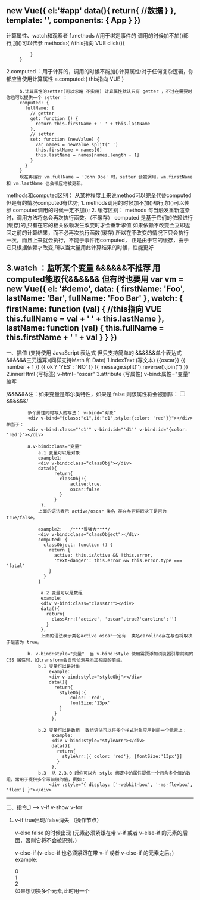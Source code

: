   new Vue({
    el:'#app'
    data(){
        return{
            //数据
        }
    },
    template: '<App/>',
    components: { App }
  })
  -----------------------------------------------------------------------------
  计算属性、watch和观察者
  1.methods  //用于绑定事件的  调用的时候加不加()都行,加()可以传参
         methods:{
             //this指向 VUE
             click(){

             }
         }
  2.computed ：用于计算的，调用的时候不能加()计算属性:对于任何复杂逻辑，你都应当使用计算属性
         a.computed:{
             this指向 VUE
         }

         b.计算属性的setter(可以忽略 不实用) 计算属性默认只有 getter ，不过在需要时你也可以提供一个 setter ：
         computed: {
           fullName: {
             // getter
             get: function () {
               return this.firstName + ' ' + this.lastName
             },
             // setter
             set: function (newValue) {
               var names = newValue.split(' ')
               this.firstName = names[0]
               this.lastName = names[names.length - 1]
             }
           }
         }
         现在再运行 vm.fullName = 'John Doe' 时，setter 会被调用，vm.firstName 和 vm.lastName 也会相应地被更新。

  methods和computed区别：
      从某种程度上来说method可以完全代替computed但是有的情况computed有优势;
      1. methods调用的时候加不加()都行,加()可以传参
         computed调用的时候一定不加();
      2. 缓存区别：
        methods  每当触发重新渲染时，调用方法将总会再次执行函数。（不缓存）
        computed 是基于它们的依赖进行(缓存)的,只有在它的相关依赖发生改变时才会重新求值
        如果依赖不改变会立即返回之前的计算结果，而不必再次执行函数(缓存)
        所以在不改变的情况下只会执行一次，而且上来就会执行，不能于事件用computed，
        正是由于它的缓存，由于它只根据依赖才改变,所以当大量用此计算结果的时候，性能更好

  3.watch ：监听某个变量  &&&&&&不推荐 用computed能取代&&&&&& 但有时也要用
          var vm = new Vue({
            el: '#demo',
            data: {
              firstName: 'Foo',
              lastName: 'Bar',
              fullName: 'Foo Bar'
            },
            watch: {
              firstName: function (val) {
                //this指向 VUE
                this.fullName = val + ' ' + this.lastName
              },
              lastName: function (val) {
                this.fullName = this.firstName + ' ' + val
              }
            }
          })
  -----------------------------------------------------------------------------
  一、插值  (支持使用 JavaScript 表达式 但只支持简单的  &&&&&&单个表达式&&&&&&三元运算)(同样支持Math 和 Date)
        1.indexText (写文本) {{oscar}}   {{ number + 1 }} {{ ok ? 'YES' : 'NO' }} {{ message.split('').reverse().join('') }}
        2.innerHtml (写标签) v-html="oscar"
        3.attribute (写属性)  v-bind:属性="变量"  缩写 <div :id="变量"></div>
            /&&&&&&注：如果变量是布尔类特性，如果是 false 则该属性将会被删除：<input type="checkbox" v-bind:checked="false">&&&&&&/

            多个属性同时写入的写法： v-bind="对象"
            <div v-bind="{class:"c1",id:"d1",style:{color: 'red'}}"></div> 相当于：
            <div v-bind:class="'c1'" v-bind:id="'d1'" v-bind:id="{color: 'red'}"></div>

            a.v-bind:class="变量"
                a.1 变量可以是对象
                example1:
                <div v-bind:class="classObj"></div>
                data(){
                      return{
                        classObj:{
                            active:true,
                            oscar:false
                        }
                      }
                 },
                上面的语法表示 active/oscar 类名 存在与否将取决于是否为 true/false。

                example2:   /****很强大****/
                <div v-bind:class="classObject"></div>
                computed: {
                  classObject: function () {
                    return {
                      active: this.isActive && !this.error,
                      'text-danger': this.error && this.error.type === 'fatal'
                    }
                  }
                }

                 a.2 变量可以是数组
                 example:
                 <div v-bind:class="classArr"></div>
                 data(){
                   return{
                     classArr:['active', 'oscar',true?'caroline':'']
                   }
                 },
                 上面的语法表示类名active oscar一定有  类名caroline存在与否将取决于是否为 true。

            b. v-bind:style="变量"  当 v-bind:style 使用需要添加浏览器引擎前缀的 CSS 属性时，如transform会自动侦测并添加相应的前缀。
                b.1 变量可以是对象
                    example:
                    <div v-bind:style="styleObj"></div>
                    data(){
                      return{
                        styleObj:{
                            color: 'red',
                            fontSize:'13px'
                        }
                      }
                     },

                b.2 变量可以是数组  数组语法可以将多个样式对象应用到同一个元素上：
                     example:
                     <div v-bind:style="styleArr"></div>
                     data(){
                       return{
                         styleArr:[{ color: 'red'}, {fontSize:'13px'}]
                       }
                     },
                b.3  从 2.3.0 起你可以为 style 绑定中的属性提供一个包含多个值的数组，常用于提供多个带前缀的值，例如：
                    <div :style="{ display: ['-webkit-box', '-ms-flexbox', 'flex'] }"></div>


  -----------------------------------------------------------------------------
  二、指令_1 --> v-if v-show v-for
  1. v-if  true出现/false消失 （操作节点）

     v-else false 的时候出现  (元素必须紧跟在带 v-if 或者 v-else-if 的元素的后面，否则它将不会被识别。)

     v-else-if  (v-else-if 也必须紧跟在带 v-if 或者 v-else-if 的元素之后。)
            example: <div v-if="num==0">0</div>
                     <div v-else-if="num==1">1</div>
                     <div v-else>2</div>
     如果想切换多个元素,此时用一个 <template> 元素将这些元素包裹起来，并在上面使用 v-if。最终的渲染结果将不包含 <template> 元素。
  2.v-show true出现/false消失 （不操作节点，只是简单地切换元素的 CSS 属性 display。）

    如果需要非常频繁地切换，则使用 v-show 较好；如果在运行时条件很少改变，则使用 v-if 较好。

  3. v-for
          1.数组(重复无视)
            <li v-for="x in arr">{{x}}</li>
            <li v-for="(x,i) in arr">{{i}}{{x}}</li>
          2.对象
            <li v-for="x in arr">{{x}}</li>
            <li v-for="(x,key) in arr">{{key}}{{x}}</li>
            <li v-for="(x,key,index) in arr">{{key}}:{{x}}{{index}}</li>
          3.组件循环 未完待续

          注意：key值(否则有提示) <div v-for="(x,i) in arr" v-bind:key="i"></div>

          特殊用法：
            <li v-for="(x,i) in 100">{{i}}:{{x}}</li>    相当于遍历[1,2,3,4,……,100]的数组
            类似于 v-if，你也可以利用带有 v-for 的 <template> 渲染多个元素。

          实例：
            example1: for computed处理后返回的数组
                html:
                    <li v-for="n in evenNumbers">{{ n }}</li>
                js:
                    data(){
                        return{
                          numbers: [ 1, 2, 3, 4, 5 ]

                        }
                    },
                    computed: {
                      evenNumbers: function () {
                        return this.numbers.filter(function (number) {
                          return number % 2 === 0
                        })
                      }
                    }
            example2: for methods处理后返回的数组
                html:
                   <li v-for="n in even(numbers)">{{ n }}</li>
                js:
                   data(){
                     return {
                        numbers: [ 1, 2, 3, 4, 5 ]
                     }
                   },
                   methods: {
                     even: function (numbers) {
                       return numbers.filter(function (number) {
                         return number % 2 === 0
                       })
                     }
                   }

   4.v-once 只渲染元素和组件一次。
   -----------------------------------------------------------------------------
   三、指令_2 -->事件  v-on
    事件：v-on 简写 <a @click="doSomething"></a>
          1.v-on:click='oscar' 函数默认接受一个参数event
          2.v-on:click='oscar(i,$event)'   给函数传递一个参数i和事件对象
          methods:{
                oscar(e,params) {
                  console.log(e);
                }
          }
     事件修饰符      //修饰符可以串联:<a v-on:click.stop.prevent="doThat"></a>
           .stop
           .prevent
           .once    //2.1.4开启 只执行一次
           .capture //开启捕获模式
           .self    //只当事件在该元素本身（而不是子元素）触发时触发回调
     键盘修饰符
           v-on:keyup.enter="fn"
           v-on:keyup.13="fn"
     鼠标修饰符
           @click.left="fn"
           @click.right="fn"
           @click.middle="fn"

     使用 v-on 的好处：
     1.无须在 JavaScript 里手动绑定事件，你的 ViewModel 代码可以是非常纯粹的逻辑，和 DOM 完全解耦，更易于测试。
     2.当一个 ViewModel 被销毁时，所有的事件处理器都会自动被删除。你无须担心如何自己清理它们。
  -----------------------------------------------------------------------------
  四、指令_3 -->双向绑定  v-model
    v-model：双向绑定    （永远是为了拿到值 好向后台传啊！！！）;

    注：v-model 会忽略所有表单元素的 value、checked、selected 特性的初始值。因为它会选择 Vue 实例数据来作为具体的值。你应该通过 JavaScript 在组件的 data 选项中声明初始值。

        a.文本 <input  type="text" v-model="message">
               <textarea v-model="message"></textarea>
               message是一个变量,为输入的value值
        b.单选框
                 <label for=""><input type="radio" name="sex" value="boy"  v-model="picked" >男</label>
                 <label for=""><input type="radio" name="sex" value="girl"  v-model="picked" >女</label>
                 data(){
                     return{
                         picked:'boy'
                     }
                 }
                picked是一个变量,为被选中的单选框的value值
        c.下拉菜单
                <select name="sex" v-model="selected">
                      <option value="" disabled>请选择</option>
                      <option value="boy">男</option>
                      <option value="girl">女</option>
                </select>
                data(){
                    return{
                         selected:''
                    }
                }
                selected是一个变量,为被选中的下拉菜单的value值
                注：如果 v-model 表达初始的值不匹配任何的选项，<select> 元素就会以”未选中”的状态渲染。在 iOS 中，这会使用户无法选择第一个选项，因为这样的情况下，iOS 不会引发 change 事件。因此，像以上提供 disabled 选项是建议的做法。
         d.复选框
            用法1:正常的多选物品
                <input type="checkbox" v-model='checked' value="衣服" name="1">衣服
                <input type="checkbox" v-model='checked' value="裤子" name="2">裤子
                <input type="checkbox" v-model='checked' value="鞋" name="3">鞋
                data(){
                     return{
                         checked:[]     //一定是数组才能取值  哪怕就一个复选框
                     }
                }
                checked是一个变量,是一个数组,保存着多个复选框的value值 [ "衣服", "裤子", "鞋" ]
            用法2:用复选框做开关时
             两种方式 ：
                way1:
                <input type="checkbox" v-model='checked'>
                data(){
                     return{
                         checked:true
                     }
                 }
                way2:
                <input type="checkbox" v-model='checked' true-value="开" false-value="关">
                data(){
                     return{
                         checked:'关'
                     }
                }
        两种用法解释：用法1正常的多选物品,目的是为了获取到用户所有选中的复选框的值，为了保存这些值，我们要用数组,所以checked是一个数组，这里有一个难理解的地方，就是比如多选框只有一个，那么checked是不是可以不用数组，该用字符串或者数字保存这个值那？？但是其实是不可以的，如果checked是一个数字/字符串，其实都会转换成布尔类型，就变成了用法2复选框做开关的way1一样了， 用法2中的way2比较特殊，一般用way1就可以解决所有了；
        e.修饰符
          v-model.lazy=""  在默认情况下，v-model 在 input 事件中同步输入框的值与数据 添加一个修饰符 lazy ，从而转变为在 change 事件中同步
        f.v-model与组件  见组件3->d




  -----------------------------------------------------------------------------
  五、组件
    1.组件注册
       在npm构建的项目下,一个.vue结尾的文件就是一个组件；
       使用：
            在要使用组件的文件里
                1.导入组件  import   MyComponents from 'url';
                2.声明组件  components:{ MyComponents },
                3.在html中写入组件
                    方式一：<my-components></my-components > 或者 <my-components />
                        注：当你写的html不符合规范的时候，像 <ul>、<ol>、<table>、<select> 这样的元素里允许包含的元素有限制(比如你在li中写入div是不规范的)，而另一些像 <option> 这样的元素只能出现在某些特定元素的内部。在使用上面的写法会导致渲染出错。请使用方式二

                    方式二：is 方式 -> 动态组件 /&&&&&&/ 让多个组件可以使用同一个挂载点，并动态切换
                          //核心 is属性   v-bind:is="组件名"  就会加载那个组件

                          <div v-bind:is="currentView"><!-- 组件在 currentview 变化时改变！ --></div>
                          data(){
                              return{
                                   currentView: '组件名'
                              }
                          }
                          住：
                          <keep-alive> 作用：把切换出去的组件保留在内存中，可以保留它的状态或避免重新渲染。
                                  <div v-bind:is="currentView"></div>
                          </keep-alive>
    2.data必须是函数
        data(){
            return{}
        }

    3.组件组合:组件设计初衷就是要配合使用的，最常见的就是形成父子组件的关系：组件 A 在它的模板中使用了组件 B。它们之间必然需要相互通信：
      组件通信：
           a. 父传子down  props方式
             父：写属性 传递
                  静态传递props方式：  <child title="1" age="2" my-props="3" />
                  动态传递props方式：  <child  v-bind:my-props="data" />

                  注：  <child age="2"/> 和 <child v-bind:age="2"/>  看起来一样 实际上是不一样的
                        前者传递参数的类型是string类型   后者传递参数的类型是number类型

             子：定义props变量 接收
                 <div class="child">{{title}}</div>
                 export default {
                    //接收方法一:数组  直接接受传递过来的参数
                    props:['title','age','myProps']
                    //接收方法二:对象  接受并限定参数的类型  常用
                    props:{
                        age:String,   //限定一种 只能是字符串
                        title:[String,Number,Boolean,Function,Object,Array]  //限定多种
                        myProps:{       //限定类型 并给默认值
                          type: Number, //数字类型
                          default: 100  //不传参数的情况下 默认值100
                        }
                    }
                 }
                注1：Prop 是单向绑定的，当父组件的属性变化时，将传导给子组件，但是反过来不会。
                    所以父更新会更新子组件，但不允许在子组件里修改props,这是为了防止子组件无意间修改了父组件的状态。
                    在某些情况下，我们很容易忍不住想去修改 prop 中数据，
                    a.Prop 作为初始值传入后，子组件想把它当作局部数据来用(就是只要初始值,不随着父组件的更新props去更新子组件)；
                      props: ['title'],
                      data: function () {
                        return {
                          constantTitle: this.title  //也可以这么写： this._props.title
                         }
                      }
                    b.Prop 作为初始值传入后,子组件需要随着父组件更新,但是props需要做进一步的处理
                      定义一个计算属性，处理 props 的值并返回：
                         props: ['title'],
                         computed: {
                           chuLiProps: function () {
                             return this.title  //也可以这么写：this._props.title
                           }
                      }
                    绝对不允许直接对props进行修改 /&&&&&&/
                注2：非 prop 特性 :所谓非 prop 特性，就是指它可以直接传入组件，而不需要定义相应的 prop。
                    父:<child  data-id="50"/>
                    子:而在子组件中 并没有写props:['dataId'] 即没有定义变量接收 那么 data-id="50" 这个属性会直接加在子组件的根模板上
                       常见用法：
                            父:<child  class="类名"/>
                            子:不去定义变量接受这个class 那么这个类名会直接加在 子组件的根模板上( 如果子组件本身有类名 会和这个类名进行合并)


           b. 子传父up  自定义事件方式

                  子：<div class="child" v-on:click="transmit"></div>
                      methods:{
                      //本例子是点击事件的时候(也可是其他事件的时候 blur mouseenter ...) 创建这个自定义事件
                          transmit(){
                            //核心 创建这个自定义事件
                            this.$emit('transmitNum',123)  //自定义事件名 传递的参数
                          }
                      }
                  父：<child  v-on:transmitNum="receive"/>
                       methods:{
                            receive(data){
                                console.log(data)  //data==123
                            }
                       }
                  注：由于在父组件中 给子组件child 绑定的时间会解析成自定义事件,所以：
                      <child v-on:click="console.log(111)"/>
                      这样写 原生click事件并不会执行 若想执行原生的click事件 应:
                      <child v-on:click.native="console.log(111)"/>
                      加  .native后缀代表是原生的

           c.父子双向绑定 .sync修饰符方式
             由于以上两种方式,父传子 子传父 都是单向的 有的时候我们需要一个双向的方式，即父亲传给子的变量，
             如果在子中改变这个变量,同时也要作用在父亲上;
             父:
             <div class="app_son">
                   <div v-on:click="add">加1</div>
                   {{bar}}
                   <!--核心1-->
                   <child :foo.sync="bar"/>
                   <!--相当于扩展成这样-->
                   <!--<child :foo="bar" @update:foo="val=>bar=val"/>-->
             </div>
             export default{
                 name:'app_son',
                 data(){
                   return{
                     bar:1
                   }
                 },
                 methods:{
                   add(){
                     this.bar++;
                   }
                 },
                 components:{child},
             }
             子:
             <div class="child" >
                 <div v-on:click="jian">减1</div>
                 {{foo}}
             </div>
             export default {
               props:['foo'],
               methods:{
                 jian(){
                   <!--核心2  -->
                   this.$emit('update:foo',this.foo-1)
                 }
               }
             }
           d.父子双向绑定 涉及到表单的 v-model方式
            //表单文本框情况下 组件的 v-model 使用 value(prop) 和 input 事件
            父：<div class="app_son">
                <!--核心1-->
                <child v-model="something" />  //相当于 <child v-bind:value="something" v-on:input="something = arguments[0]"> />
            </div>
            export default{
              data(){
                return{
                  something:'oscar'
                }
              },
              components:{ child }
            }
            子：<div class="child" >
                                             <!--核心2-->
                <input type="text" v-bind:value="value" v-on:input="updateValue($event.target.value)" />
            </div>
            export default {
                props: ['value'],
                data(){
                  return{
                  }
                },
                methods: {
                  updateValue: function (value) {
                    // 通过 input 事件带出数值
                    <!--核心3-->
                    this.$emit('input', value)
                  }
                }
            }
             //表单单选框 复选框 情况下 组件的 v-model 使用 checked(prop) 和 change 事件
             父：<div class="app_son">
             <!--核心1-->
             <child v-model="foo" value="some value"/>  //相当于 <child :checked="foo" @change="val => { foo = val }" value="some value"/>
                 </div>
                 export default{
                     data(){
                       return{
                         foo:true
                       }
                     },
                     components:{ child }
                 }
             子:<div class="child" >
                    <!--核心2-->
                    <input  type="checkbox" :checked="checked" @change="updateValue($event.target.checked)" :value="value"/>
                </div>
                export default {
                  model: {
                    prop: 'checked',
                    event: 'change'
                  },
                  props: ['checked','value'],
                  data(){
                    return{
                    }
                  },
                  methods: {
                    updateValue: function (checked) {
                      // 通过 input 事件带出数值
                        <!--核心3-->
                      this.$emit('change', checked)
                    }
                  }
                }
            e.非父子组件的通信   未完待续  vuex

    4.使用插槽分发内容 slot  作用：父向子传递内容,内容可也是变量也可以是组件
      a.父单个插槽  父里面只有一个元素
      父 : <child> {{message}}</child>
      子 : <slot></slot>   //显示就是message变量的内容
      注:除非子组件模板包含至少一个 <slot> 插口，否则父组件的内容将会被丢弃。
      b. 父多个插槽 父里面有多个元素
              父:<child>                             子：
                  <p slot="header">1</p>                <slot name="header"></slot>
                  <p slot="content">2</p>               <slot name="content"></slot>
                  <p slot="footer">3</p>                <slot name="footer"></slot>
                 </child><slot name="footer"></slot>






 -----------------------------------------------------------------------------

 过滤器 过滤器只能在 {{}} 绑定和 v-bind 表达式
 -----------------------------------------------------------------------------
 其他
 1  数组更新检测
    可以被检测到发生更新---对原数组进行改变操作的（有特殊看下面）
      a.直接给数组重新赋值
      b.对数组使用这些方法：push()pop()shift()unshift()splice()sort()reverse();
    不可以:
      a.filter(), concat(), slice() 方法;
      b.当你利用索引直接设置一个项时，例如：vm.arr[index] = newValue 不可被检测更新到  /&&&&&&/
        解决：vm.$set(arr,index,value)   vm 是组件实例->this   （当你要对数组的某一项进行修改的时候一定要这么做）
 2. 对象更新检测
    可以被检测到发生更新：
        a.直接给对象重新赋值
        b.对key值进行修改的时候
    不可以:
        Vue 不能检测对象属性的添加或删除： /&&&&&&/
        解决：添加 vm.$set(object, key, value)   vm 是组件实例->this
              删除 vm.$delete(object, key)

    理解：对于 数组/对象 的可以/不可以的说明，这里的可以/不可以是指界面层会不会发送重新渲染，即更新界面，
        对于变量 数组/对象 来说，你修改了一定是修改了，只是暂时没更新到界面上，
        举个例子，你给对象添加了一个键值对，这个对象是改变了，但是由于 Vue 不能检测对象属性的添加或删除，所以没有更新界面，
        但如果你同时又把这个对象的一个键值对进行了修改，vue是可以检测到修改的，所以vue要更新，这个时候的更新，会把你新添加的那个键值对也展现出来

 3. v-for 与v-if 的优先级。
    a.当它们处于同一节点，v-for 的优先级比 v-if 更高，这意味着 v-if 将分别重复运行于每个 v-for 循环中。当你想为仅有的一些项渲染节点时，这种优先级的机制会十分有用:
    example1：
        <li v-for="x in arr" v-if="x>5">   //渲染的结果为  数组arr中 只有大于5的才会被显示
          {{ x }}
        </li>
    b.而如果你的目的是有条件地跳过循环的执行，那么可以将 v-if 置于外层元素:
    example2：
           <ul v-if="arr.length">          //渲染的结果为  数组arr的length不等于 才会显示 才会执行下面的循环
             <li v-for="x in arr">
               {{ x }}
             </li>
           </ul>

 4. key
   Vue 会尽可能高效地渲染元素，通常会复用已有元素而不是从头开始渲染。这么做除了使 Vue 变得非常快之外，还有其它一些好处。
        example:
        <template v-if="loginType === 'username'">
          <label>Username</label>
          <input placeholder="Enter your username">
        </template>
        <template v-else>
          <label>Email</label>
          <input placeholder="Enter your email address">
        </template>
   那么在上面的代码中切换 loginType 将不会清除用户已经输入的内容。因为两个模板使用了相同的元素，<input> 不会被替换掉——仅仅是替换了它的 placeholder。
   这样也不总是符合实际需求，所以 Vue 为你提供了一种方式来表达“这两个元素是完全独立的，不要复用它们”。只需添加一个具有唯一值的 key 属性即可：
        example:
        <template v-if="loginType === 'username'">
          <label>Username</label>
          <input placeholder="Enter your username" key="username-input">
        </template>
        <template v-else>
          <label>Email</label>
          <input placeholder="Enter your email address" key="email-input">
        </template>
        现在，每次切换时，输入框都将被重新渲染。

 5. vue 获取dom元素  $refs
      a:加在普通的 DOM 元素上使用，引用指向的就是 DOM 元素
      b:加在子组件上，引用就指向组件实例
      <template>
        <div >
          <div ref="target">target1</div>
          <div ref="target">target2</div>     //重复的情况下是最后一个
          <child ref="child"></child>
        </div>
      </template>
      export default{
          methods:{
            click(){
              console.log(this.$refs.target);  //dom元素
              console.log(this.$refs.child);   //组件child
            }
          }
      }
 6.元素直接交互 $on $emit
      this.$emit('name',[1,2,3])
      this.$on('name',function (a,b,c) {
              console.log(a)
      })
      未完待续


 -----------------------------------------------------------------------------
 生命周期
 created mounted updated destroyed

 给vue 绑定一个全局的方法


